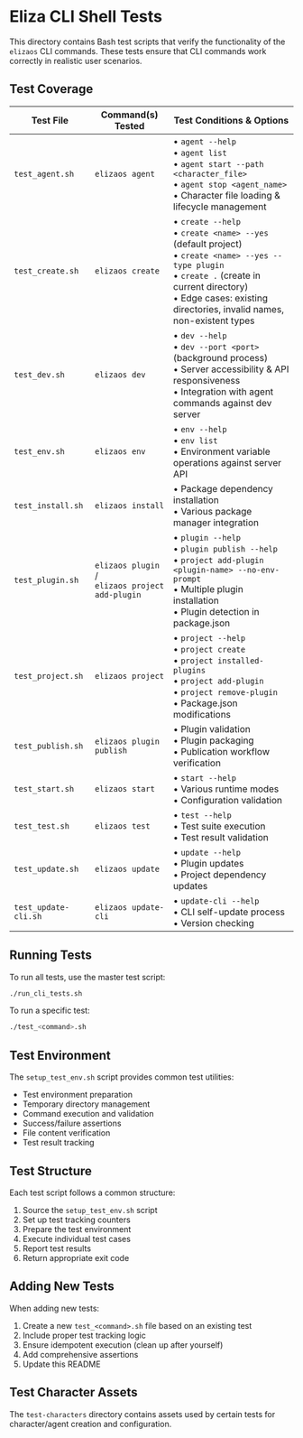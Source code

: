 # Eliza CLI Shell Tests

This directory contains Bash test scripts that verify the functionality of the `elizaos` CLI commands. These tests ensure that CLI commands work correctly in realistic user scenarios.

## Test Coverage

| Test File            | Command(s) Tested                                  | Test Conditions & Options                                                                                                                                                                                                      |
| -------------------- | -------------------------------------------------- | ------------------------------------------------------------------------------------------------------------------------------------------------------------------------------------------------------------------------------ |
| `test_agent.sh`      | `elizaos agent`                                    | • `agent --help`<br>• `agent list`<br>• `agent start --path <character_file>`<br>• `agent stop <agent_name>`<br>• Character file loading & lifecycle management                                                                |
| `test_create.sh`     | `elizaos create`                                   | • `create --help`<br>• `create <name> --yes` (default project)<br>• `create <name> --yes --type plugin`<br>• `create .` (create in current directory)<br>• Edge cases: existing directories, invalid names, non-existent types |
| `test_dev.sh`        | `elizaos dev`                                      | • `dev --help`<br>• `dev --port <port>` (background process)<br>• Server accessibility & API responsiveness<br>• Integration with agent commands against dev server                                                            |
| `test_env.sh`        | `elizaos env`                                      | • `env --help`<br>• `env list`<br>• Environment variable operations against server API                                                                                                                                         |
| `test_install.sh`    | `elizaos install`                                  | • Package dependency installation<br>• Various package manager integration                                                                                                                                                     |
| `test_plugin.sh`     | `elizaos plugin` /<br>`elizaos project add-plugin` | • `plugin --help`<br>• `plugin publish --help`<br>• `project add-plugin <plugin-name> --no-env-prompt`<br>• Multiple plugin installation<br>• Plugin detection in package.json                                                 |
| `test_project.sh`    | `elizaos project`                                  | • `project --help`<br>• `project create`<br>• `project installed-plugins`<br>• `project add-plugin`<br>• `project remove-plugin`<br>• Package.json modifications                                                               |
| `test_publish.sh`    | `elizaos plugin publish`                           | • Plugin validation<br>• Plugin packaging<br>• Publication workflow verification                                                                                                                                               |
| `test_start.sh`      | `elizaos start`                                    | • `start --help`<br>• Various runtime modes<br>• Configuration validation                                                                                                                                                      |
| `test_test.sh`       | `elizaos test`                                     | • `test --help`<br>• Test suite execution<br>• Test result validation                                                                                                                                                          |
| `test_update.sh`     | `elizaos update`                                   | • `update --help`<br>• Plugin updates<br>• Project dependency updates                                                                                                                                                          |
| `test_update-cli.sh` | `elizaos update-cli`                               | • `update-cli --help`<br>• CLI self-update process<br>• Version checking                                                                                                                                                       |

## Running Tests

To run all tests, use the master test script:

```bash
./run_cli_tests.sh
```

To run a specific test:

```bash
./test_<command>.sh
```

## Test Environment

The `setup_test_env.sh` script provides common test utilities:

- Test environment preparation
- Temporary directory management
- Command execution and validation
- Success/failure assertions
- File content verification
- Test result tracking

## Test Structure

Each test script follows a common structure:

1. Source the `setup_test_env.sh` script
2. Set up test tracking counters
3. Prepare the test environment
4. Execute individual test cases
5. Report test results
6. Return appropriate exit code

## Adding New Tests

When adding new tests:

1. Create a new `test_<command>.sh` file based on an existing test
2. Include proper test tracking logic
3. Ensure idempotent execution (clean up after yourself)
4. Add comprehensive assertions
5. Update this README

## Test Character Assets

The `test-characters` directory contains assets used by certain tests for character/agent creation and configuration.
